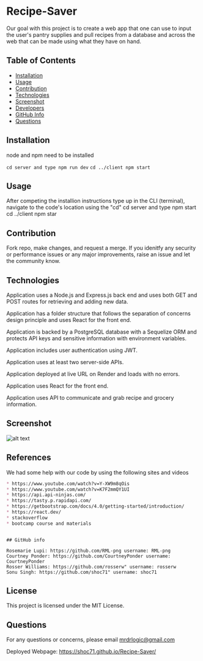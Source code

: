 # Recipe-Saver
Our goal with this project is to create a web app that one can use to input the user's pantry supplies and pull recipes from a database and across the web that can be made using what they have on hand.

## Table of Contents
- [Installation](#installation)
- [Usage](#usage)
- [Contribution](#contribution)
- [Technologies](#technologies)
- [Screenshot](#screenshot)
- [Developers](#developers)
- [GitHub Info](#github-info)
- [Questions](#questions)

## Installation

node and npm need to be installed

```cd server and type npm run dev```
```cd ../client npm start```

## Usage
After competing the installion instructions type up in the CLI (terminal), navigate to the code's location using the "cd" cd server and type npm start
cd ../client npm star

## Contribution

Fork repo, make changes, and request a merge.
If you idenitfy any security or performance issues or any major improvements, raise an issue and let the community know.

## Technologies
Application uses a Node.js and Express.js back end and uses both GET and POST routes for retrieving and adding new data.

Application has a folder structure that follows the separation of concerns design principle and uses React for the front end.

Application is backed by a PostgreSQL database with a Sequelize ORM and protects API keys and sensitive information with environment variables.

Application includes user authentication using JWT.

Application uses at least two server-side APIs.

Application deployed at live URL on Render and loads with no errors.

Application uses React for the front end.

Application uses API to communicate and grab recipe and grocery information.

## Screenshot
![alt text](image.png)

## References
We had some help with our code by using the following sites and videos
```md
* https://www.youtube.com/watch?v=Y-XW9m8qOis
* https://www.youtube.com/watch?v=K7F2mmQY1UI
* https://api.api-ninjas.com/
* https://tasty.p.rapidapi.com/
* https://getbootstrap.com/docs/4.0/getting-started/introduction/
* https://react.dev/
* stackoverflow
* bootcamp course and materials
```

```

## GitHub info

Rosemarie Lupi: https://github.com/RML-png username: RML-png
Courtney Ponder: https://github.com/CourtneyPonder username: CourtneyPonder
Rosser Williams: https://github.com/rosserw" username: rosserw
Sonu Singh: https://github.com/shoc71" username: shoc71
```

## License
This project is licensed under the MIT License.

## Questions

For any questions or concerns, please email mrdrlogic@gmail.com

Deployed Webpage: https://shoc71.github.io/Recipe-Saver/



